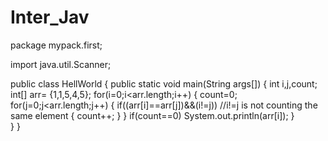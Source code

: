 # Inter_Jav
package mypack.first;

import java.util.Scanner;

public class HellWorld
{
	public static void main(String args[])
	{
		int i,j,count;
	    int[] arr= {1,1,5,4,5};
	    for(i=0;i<arr.length;i++)
	    { 
	    count=0;
	        for(j=0;j<arr.length;j++) 
	        {
		     if((arr[i]==arr[j])&&(i!=j))  //i!=j is not counting the same element
		      { 
		      count++;
		      }
		    }
		    if(count==0)
			   System.out.println(arr[i]);
		}	
	}
}
